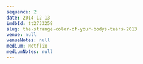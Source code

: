 ```yaml
---
sequence: 2
date: 2014-12-13
imdbId: tt2733258
slug: the-strange-color-of-your-bodys-tears-2013
venue: null
venueNotes: null
medium: Netflix
mediumNotes: null
---
```



